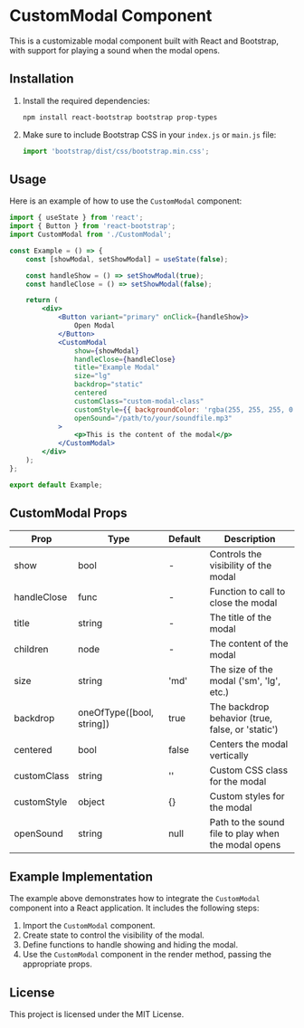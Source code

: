 
# CustomModal Component

This is a customizable modal component built with React and Bootstrap, with support for playing a sound when the modal opens.

## Installation

1. Install the required dependencies:
    ```bash
    npm install react-bootstrap bootstrap prop-types
    ```

2. Make sure to include Bootstrap CSS in your `index.js` or `main.js` file:
    ```jsx
    import 'bootstrap/dist/css/bootstrap.min.css';
    ```

## Usage

Here is an example of how to use the `CustomModal` component:

```jsx
import { useState } from 'react';
import { Button } from 'react-bootstrap';
import CustomModal from './CustomModal';

const Example = () => {
    const [showModal, setShowModal] = useState(false);

    const handleShow = () => setShowModal(true);
    const handleClose = () => setShowModal(false);

    return (
        <div>
            <Button variant="primary" onClick={handleShow}>
                Open Modal
            </Button>
            <CustomModal
                show={showModal}
                handleClose={handleClose}
                title="Example Modal"
                size="lg"
                backdrop="static"
                centered
                customClass="custom-modal-class"
                customStyle={{ backgroundColor: 'rgba(255, 255, 255, 0.8)', borderRadius: '15px' }}
                openSound="/path/to/your/soundfile.mp3"
            >
                <p>This is the content of the modal</p>
            </CustomModal>
        </div>
    );
};

export default Example;
```

## CustomModal Props

| Prop         | Type                             | Default  | Description                                            |
|--------------|----------------------------------|----------|--------------------------------------------------------|
| show         | bool                             | -        | Controls the visibility of the modal                   |
| handleClose  | func                             | -        | Function to call to close the modal                    |
| title        | string                           | -        | The title of the modal                                 |
| children     | node                             | -        | The content of the modal                               |
| size         | string                           | 'md'     | The size of the modal ('sm', 'lg', etc.)               |
| backdrop     | oneOfType([bool, string])        | true     | The backdrop behavior (true, false, or 'static')       |
| centered     | bool                             | false    | Centers the modal vertically                           |
| customClass  | string                           | ''       | Custom CSS class for the modal                         |
| customStyle  | object                           | {}       | Custom styles for the modal                            |
| openSound    | string                           | null     | Path to the sound file to play when the modal opens    |

## Example Implementation

The example above demonstrates how to integrate the `CustomModal` component into a React application. It includes the following steps:

1. Import the `CustomModal` component.
2. Create state to control the visibility of the modal.
3. Define functions to handle showing and hiding the modal.
4. Use the `CustomModal` component in the render method, passing the appropriate props.

## License

This project is licensed under the MIT License.
